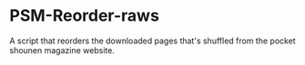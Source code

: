 # PSM-Reorder-raws
A script that reorders the downloaded pages that's shuffled from the pocket shounen magazine website.
